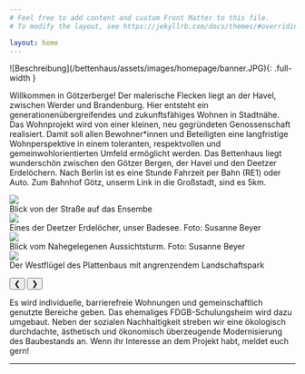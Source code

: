 ```yaml
---
# Feel free to add content and custom Front Matter to this file.
# To modify the layout, see https://jekyllrb.com/docs/themes/#overriding-theme-defaults

layout: home
---
```



<link rel="stylesheet" href="{{ "/assets/css/carousel.css" | relative_url }}">
![Beschreibung](/bettenhaus/assets/images/homepage/banner.JPG){: .full-width }

Willkommen in Götzerberge! Der malerische Flecken liegt an der Havel, zwischen Werder und Brandenburg.
Hier entsteht ein generationenübergreifendes und zukunftsfähiges Wohnen in Stadtnähe.
Das Wohnprojekt wird von einer kleinen, neu gegründeten Genossenschaft realisiert. Damit soll allen Bewohner*innen und Beteiligten eine langfristige Wohnperspektive in einem toleranten, respektvollen und gemeinwohlorientierten Umfeld ermöglicht werden. 
Das Bettenhaus liegt wunderschön zwischen den Götzer Bergen, der Havel und den Deetzer Erdelöchern. Nach Berlin ist es eine Stunde Fahrzeit per Bahn (RE1) oder Auto. Zum Bahnhof Götz, unserm Link in die Großstadt, sind es 5km.



<div id="carousel" class="carousel">
  <div class="carousel-item">
    <img src="/bettenhaus/assets/images/homepage/entrance.jpg">
    <div class="caption">Blick von der Straße auf das Ensembe</div>
  </div>
  <div class="carousel-item active">
    <img src="/bettenhaus/assets/images/homepage/DSCF1308.jpg">
    <div class="caption">Eines der Deetzer Erdelöcher, unser Badesee. Foto: Susanne Beyer</div>
  </div>
  <div class="carousel-item">
    <img src="/bettenhaus/assets/images/homepage/DSCF1347.jpg">
    <div class="caption">Blick vom Nahegelegenen Aussichtsturm. Foto: Susanne Beyer</div>
  </div>
  <div class="carousel-item">
    <img src="/bettenhaus/assets/images/homepage/westende.jpg">
    <div class="caption">Der Westflügel des Plattenbaus mit angrenzendem Landschaftspark</div>
  </div>

  <!-- Steuerungselemente -->
  <button class="carousel-control prev" onclick="moveSlide(-1)">&#10094;</button>
  <button class="carousel-control next" onclick="moveSlide(1)">&#10095;</button>
</div>

Es wird individuelle, barrierefreie Wohnungen und gemeinschaftlich genutzte Bereiche geben. Das ehemaliges FDGB-Schulungsheim wird dazu umgebaut. Neben der sozialen Nachhaltigkeit streben wir eine ökologisch durchdachte, ästhetisch und ökonomisch überzeugende Modernisierung des Baubestands an. Wenn ihr Interesse an dem Projekt habt, meldet euch gern!
___

<script>
let currentSlide = 0;
const slides = document.querySelectorAll('.carousel-item');

function showSlide(index) {
  slides.forEach((slide, i) => {
    slide.classList.remove('active');
    if (i === index) {
      slide.classList.add('active');
    }
  });
}

function moveSlide(step) {
  currentSlide = (currentSlide + step + slides.length) % slides.length;
  showSlide(currentSlide);
}

// Zeige den ersten Slide beim Laden
showSlide(currentSlide);
</script>
